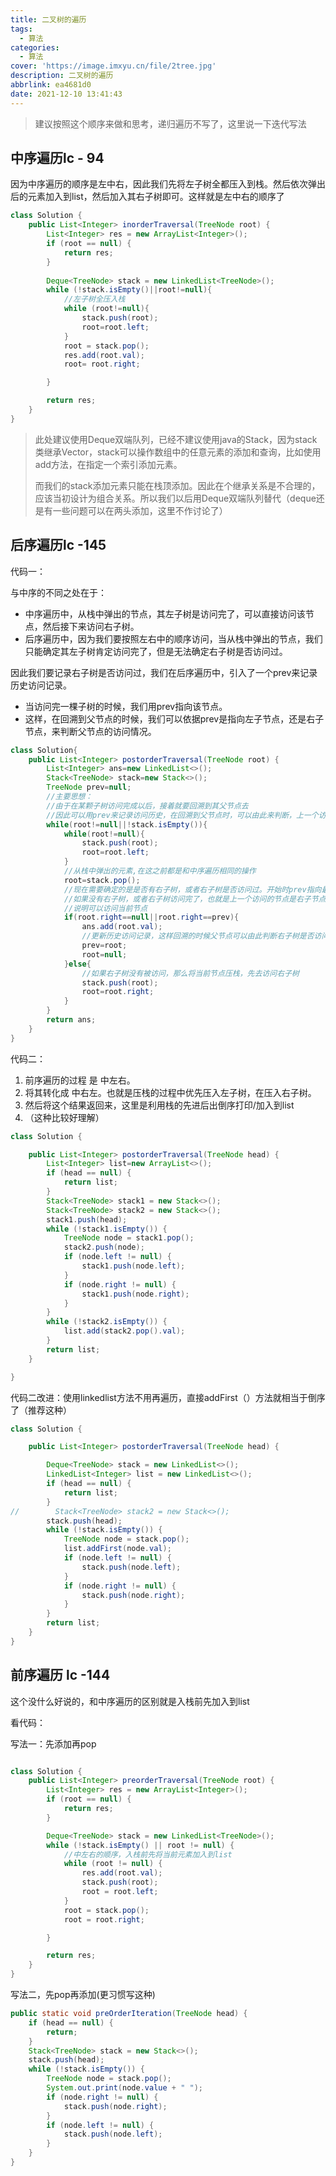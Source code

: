 ```yaml
---
title: 二叉树的遍历
tags:
  - 算法
categories:
  - 算法
cover: 'https://image.imxyu.cn/file/2tree.jpg'
description: 二叉树的遍历
abbrlink: ea4681d0
date: 2021-12-10 13:41:43
---
```


> 建议按照这个顺序来做和思考，递归遍历不写了，这里说一下迭代写法

## 中序遍历lc - 94

因为中序遍历的顺序是左中右，因此我们先将左子树全都压入到栈。然后依次弹出后的元素加入到list，然后加入其右子树即可。这样就是左中右的顺序了

```java
class Solution {
    public List<Integer> inorderTraversal(TreeNode root) {
        List<Integer> res = new ArrayList<Integer>();
        if (root == null) {
            return res;
        }
		
        Deque<TreeNode> stack = new LinkedList<TreeNode>();
        while (!stack.isEmpty()||root!=null){
            //左子树全压入栈
            while (root!=null){
                stack.push(root);
                root=root.left;
            }
            root = stack.pop();
            res.add(root.val);
            root= root.right;

        }

        return res;
    }
}
```

> 此处建议使用Deque双端队列，已经不建议使用java的Stack，因为stack类继承Vector，stack可以操作数组中的任意元素的添加和查询，比如使用add方法，在指定一个索引添加元素。
>
> 而我们的stack添加元素只能在栈顶添加。因此在个继承关系是不合理的，应该当初设计为组合关系。所以我们以后用Deque双端队列替代（deque还是有一些问题可以在两头添加，这里不作讨论了）

## 后序遍历lc -145

代码一：

与中序的不同之处在于：

- 中序遍历中，从栈中弹出的节点，其左子树是访问完了，可以直接访问该节点，然后接下来访问右子树。
- 后序遍历中，因为我们要按照左右中的顺序访问，当从栈中弹出的节点，我们只能确定其左子树肯定访问完了，但是无法确定右子树是否访问过。

因此我们要记录右子树是否访问过，我们在后序遍历中，引入了一个prev来记录历史访问记录。

- 当访问完一棵子树的时候，我们用prev指向该节点。
- 这样，在回溯到父节点的时候，我们可以依据prev是指向左子节点，还是右子节点，来判断父节点的访问情况。

```java
class Solution{
    public List<Integer> postorderTraversal(TreeNode root) {
        List<Integer> ans=new LinkedList<>();
        Stack<TreeNode> stack=new Stack<>();
        TreeNode prev=null;
        //主要思想：
        //由于在某颗子树访问完成以后，接着就要回溯到其父节点去
        //因此可以用prev来记录访问历史，在回溯到父节点时，可以由此来判断，上一个访问的节点是否为右子树
        while(root!=null||!stack.isEmpty()){
            while(root!=null){
                stack.push(root);
                root=root.left;
            }
            //从栈中弹出的元素,在这之前都是和中序遍历相同的操作
            root=stack.pop();
            //现在需要确定的是是否有右子树，或者右子树是否访问过。开始时prev指向最左边的节点
            //如果没有右子树，或者右子树访问完了，也就是上一个访问的节点是右子节点时
            //说明可以访问当前节点
            if(root.right==null||root.right==prev){
                ans.add(root.val);
                //更新历史访问记录，这样回溯的时候父节点可以由此判断右子树是否访问完成
                prev=root;
                root=null;
            }else{
                //如果右子树没有被访问，那么将当前节点压栈，先去访问右子树
                stack.push(root);
                root=root.right;
            }
        }
        return ans;
    }
}
```

代码二：

1. 前序遍历的过程 是 中左右。
2. 将其转化成 中右左。也就是压栈的过程中优先压入左子树，在压入右子树。
3. 然后将这个结果返回来，这里是利用栈的先进后出倒序打印/加入到list
4. （这种比较好理解）

```java
class Solution {

    public List<Integer> postorderTraversal(TreeNode head) {
        List<Integer> list=new ArrayList<>();
        if (head == null) {
            return list;
        }
        Stack<TreeNode> stack1 = new Stack<>();
        Stack<TreeNode> stack2 = new Stack<>();
        stack1.push(head);
        while (!stack1.isEmpty()) {
            TreeNode node = stack1.pop();
            stack2.push(node);
            if (node.left != null) {
                stack1.push(node.left);
            }
            if (node.right != null) {
                stack1.push(node.right);
            }
        }
        while (!stack2.isEmpty()) {
            list.add(stack2.pop().val);
        }
        return list;
    }

}
```

代码二改进：使用linkedlist方法不用再遍历，直接addFirst（）方法就相当于倒序了（推荐这种）

```java
class Solution {

    public List<Integer> postorderTraversal(TreeNode head) {

        Deque<TreeNode> stack = new LinkedList<>();
        LinkedList<Integer> list = new LinkedList<>();
        if (head == null) {
            return list;
        }
//        Stack<TreeNode> stack2 = new Stack<>();
        stack.push(head);
        while (!stack.isEmpty()) {
            TreeNode node = stack.pop();
            list.addFirst(node.val);
            if (node.left != null) {
                stack.push(node.left);
            }
            if (node.right != null) {
                stack.push(node.right);
            }
        }
        return list;
    }
}
```



## 前序遍历 lc -144

这个没什么好说的，和中序遍历的区别就是入栈前先加入到list

看代码：

写法一：先添加再pop

```java

class Solution {
    public List<Integer> preorderTraversal(TreeNode root) {
        List<Integer> res = new ArrayList<Integer>();
        if (root == null) {
            return res;
        }

        Deque<TreeNode> stack = new LinkedList<TreeNode>();
        while (!stack.isEmpty() || root != null) {
            //中左右的顺序，入栈前先将当前元素加入到list
            while (root != null) {
                res.add(root.val);
                stack.push(root);
                root = root.left;
            }
            root = stack.pop();
            root = root.right;

        }

        return res;
    }
}
```

写法二，先pop再添加(更习惯写这种)

```java
public static void preOrderIteration(TreeNode head) {
	if (head == null) {
		return;
	}
	Stack<TreeNode> stack = new Stack<>();
	stack.push(head);
	while (!stack.isEmpty()) {
		TreeNode node = stack.pop();
		System.out.print(node.value + " ");
		if (node.right != null) {
			stack.push(node.right);
		}
		if (node.left != null) {
			stack.push(node.left);
		}
	}
}

```

